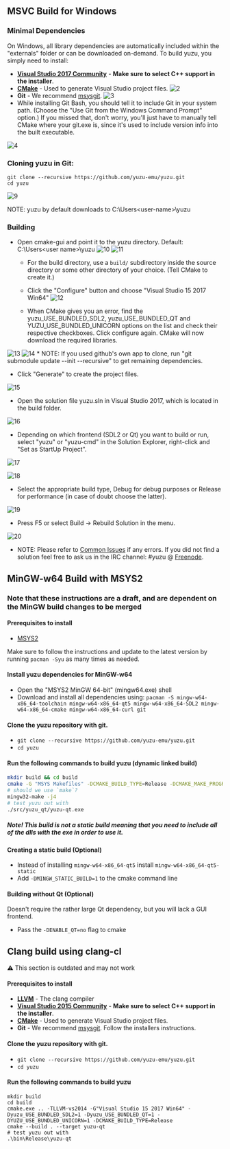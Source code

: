 ## MSVC Build for Windows
### Minimal Dependencies
On Windows, all library dependencies are automatically included within the "externals" folder or can be downloaded on-demand. To build yuzu, you simply need to install:

* **[Visual Studio 2017 Community](https://www.visualstudio.com/products/visual-studio-community-vs)** - **Make sure to select C++ support in the installer**.
* **[CMake](http://www.cmake.org/cmake/resources/software.html)** - Used to generate Visual Studio project files.
![2](https://i.imgur.com/S1NH63P.png)
* **Git** - We recommend [msysgit](http://msysgit.github.io/).
![3](http://i.imgur.com/joCBhIB.jpg)
* While installing Git Bash, you should tell it to include Git in your system path. (Choose the "Use Git from the Windows Command Prompt" option.) If you missed that, don't worry, you'll just have to manually tell CMake where your git.exe is, since it's used to include version info into the built executable.

![4](http://i.imgur.com/th8sFud.jpg)


### Cloning yuzu in Git:

```
git clone --recursive https://github.com/yuzu-emu/yuzu.git
cd yuzu
```
![9](https://i.imgur.com/xq15xTB.png)

NOTE: yuzu by default downloads to C:\Users\<user-name>\yuzu

### Building
* Open cmake-gui and point it to the yuzu directory. Default: C:\Users\<user name>\yuzu
![10](https://i.imgur.com/YKmNs1p.png)
![11](https://i.imgur.com/SWxOVKB.png)
  * For the build directory, use a `build/` subdirectory inside the source directory or some other directory of your choice. (Tell CMake to create it.)

  * Click the "Configure" button and choose "Visual Studio 15 2017 Win64"
![12](http://i.imgur.com/RvVcyCP.jpg)

  * When CMake gives you an error, find the yuzu_USE_BUNDLED_SDL2, yuzu_USE_BUNDLED_QT and YUZU_USE_BUNDLED_UNICORN options on the list and check their respective checkboxes. Click configure again. CMake will now download the required libraries.

![13](https://i.imgur.com/BX3Ek4h.png)
![14](https://i.imgur.com/K2E8y8s.png)
    * NOTE: If you used github's own app to clone, run "git submodule update --init --recursive" to get remaining dependencies.
  * Click "Generate" to create the project files.

![15](http://i.imgur.com/CkZgD4p.jpg)

* Open the solution file yuzu.sln in Visual Studio 2017, which is located in the build folder.

![16](https://i.imgur.com/q4dSKXR.png)

  * Depending on which frontend (SDL2 or Qt) you want to build or run, select "yuzu" or "yuzu-cmd" in the Solution Explorer, right-click and "Set as StartUp Project".

![17](https://i.imgur.com/2h8q6at.png)

![18](http://i.imgur.com/FkuAwd8.jpg)

  * Select the appropriate build type, Debug for debug purposes or Release for performance (in case of doubt choose the latter).

![19](http://i.imgur.com/Gqifkc0.jpg)

  * Press F5 or select Build → Rebuild Solution in the menu.

![20](http://i.imgur.com/7ro9uSB.jpg)

* NOTE: Please refer to [Common Issues](https://github.com/yuzu-emu/yuzu/wiki/Common-Issues) if any errors. If you did not find a solution feel free to ask us in the IRC channel: #yuzu @ [Freenode](https://webchat.freenode.net/).

## MinGW-w64 Build with MSYS2

### Note that these instructions are a draft, and are dependent on the MinGW build changes to be merged

#### Prerequisites to install
 * [MSYS2](http://msys2.github.io/)

Make sure to follow the instructions and update to the latest version by running `pacman -Syu` as many times as needed.

#### Install yuzu dependencies for MinGW-w64
 * Open the "MSYS2 MinGW 64-bit" (mingw64.exe) shell
 * Download and install all dependencies using: `pacman -S mingw-w64-x86_64-toolchain mingw-w64-x86_64-qt5 mingw-w64-x86_64-SDL2 mingw-w64-x86_64-cmake mingw-w64-x86_64-curl git`

#### Clone the yuzu repository with git.

 * `git clone --recursive https://github.com/yuzu-emu/yuzu.git`
 * `cd yuzu`

#### Run the following commands to build yuzu (dynamic linked build)
```bash
mkdir build && cd build
cmake -G "MSYS Makefiles" -DCMAKE_BUILD_TYPE=Release -DCMAKE_MAKE_PROGRAM=mingw32-make -DCMAKE_CXX_FLAGS="-DMICROPROFILE_ENABLED=0" -DUSE_SYSTEM_CURL=1 ..
# should we use `make`?
mingw32-make -j4
# test yuzu out with
./src/yuzu_qt/yuzu-qt.exe
```

##### Note! This build is not a static build meaning that you need to include all of the dlls with the exe in order to use it.

#### Creating a static build (Optional)

  * Instead of installing `mingw-w64-x86_64-qt5` install `mingw-w64-x86_64-qt5-static`
  * Add `-DMINGW_STATIC_BUILD=1` to the cmake command line

#### Building without Qt (Optional)

Doesn't require the rather large Qt dependency, but you will lack a GUI frontend.

* Pass the `-DENABLE_QT=no` flag to cmake


## Clang build using clang-cl

:warning: This section is outdated and may not work

#### Prerequisites to install
 * **[LLVM](http://releases.llvm.org/download.html#3.9.0)** - The clang compiler
 * **[Visual Studio 2015 Community](https://www.visualstudio.com/products/visual-studio-community-vs)** - **Make sure to select C++ support in the installer**.
 * **[CMake](http://www.cmake.org/cmake/resources/software.html)** - Used to generate Visual Studio project files.
 * **Git** - We recommend [msysgit](http://msysgit.github.io/).
Follow the installers instructions.

#### Clone the yuzu repository with git.

 * `git clone --recursive https://github.com/yuzu-emu/yuzu.git`
 * `cd yuzu`

#### Run the following commands to build yuzu 
```
mkdir build
cd build
cmake.exe .. -TLLVM-vs2014 -G"Visual Studio 15 2017 Win64" -Dyuzu_USE_BUNDLED_SDL2=1 -Dyuzu_USE_BUNDLED_QT=1 -DYUZU_USE_BUNDLED_UNICORN=1 -DCMAKE_BUILD_TYPE=Release
cmake --build . --target yuzu-qt
# test yuzu out with
.\bin\Release\yuzu-qt 
```
